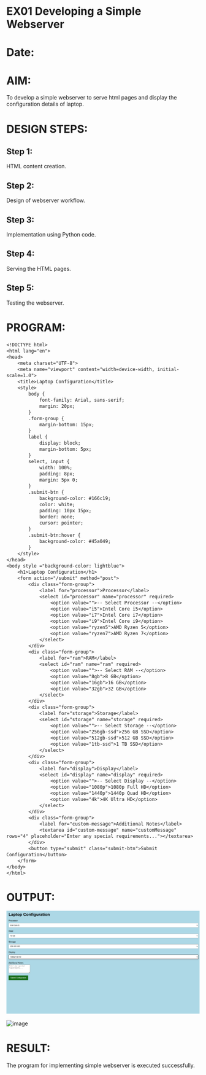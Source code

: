 # EX01 Developing a Simple Webserver

# Date:
# AIM:
To develop a simple webserver to serve html pages and display the configuration details of laptop.

# DESIGN STEPS:
## Step 1:
HTML content creation.

## Step 2:
Design of webserver workflow.

## Step 3:
Implementation using Python code.

## Step 4:
Serving the HTML pages.

## Step 5:
Testing the webserver.

# PROGRAM:
```
<!DOCTYPE html>
<html lang="en">
<head>
    <meta charset="UTF-8">
    <meta name="viewport" content="width=device-width, initial-scale=1.0">
    <title>Laptop Configuration</title>
    <style>
        body {
            font-family: Arial, sans-serif;
            margin: 20px;
        }
        .form-group {
            margin-bottom: 15px;
        }
        label {
            display: block;
            margin-bottom: 5px;
        }
        select, input {
            width: 100%;
            padding: 8px;
            margin: 5px 0;
        }
        .submit-btn {
            background-color: #166c19;
            color: white;
            padding: 10px 15px;
            border: none;
            cursor: pointer;
        }
        .submit-btn:hover {
            background-color: #45a049;
        }
    </style>
</head>
<body style ="background-color: lightblue">
    <h1>Laptop Configuration</h1>
    <form action="/submit" method="post">
        <div class="form-group">
            <label for="processor">Processor</label>
            <select id="processor" name="processor" required>
                <option value="">-- Select Processor --</option>
                <option value="i5">Intel Core i5</option>
                <option value="i7">Intel Core i7</option>
                <option value="i9">Intel Core i9</option>
                <option value="ryzen5">AMD Ryzen 5</option>
                <option value="ryzen7">AMD Ryzen 7</option>
            </select>
        </div>
        <div class="form-group">
            <label for="ram">RAM</label>
            <select id="ram" name="ram" required>
                <option value="">-- Select RAM --</option>
                <option value="8gb">8 GB</option>
                <option value="16gb">16 GB</option>
                <option value="32gb">32 GB</option>
            </select>
        </div>
        <div class="form-group">
            <label for="storage">Storage</label>
            <select id="storage" name="storage" required>
                <option value="">-- Select Storage --</option>
                <option value="256gb-ssd">256 GB SSD</option>
                <option value="512gb-ssd">512 GB SSD</option>
                <option value="1tb-ssd">1 TB SSD</option>
            </select>
        </div>
        <div class="form-group">
            <label for="display">Display</label>
            <select id="display" name="display" required>
                <option value="">-- Select Display --</option>
                <option value="1080p">1080p Full HD</option>
                <option value="1440p">1440p Quad HD</option>
                <option value="4k">4K Ultra HD</option>
            </select>
        </div>
        <div class="form-group">
            <label for="custom-message">Additional Notes</label>
            <textarea id="custom-message" name="customMessage" rows="4" placeholder="Enter any special requirements..."></textarea>
        </div>
        <button type="submit" class="submit-btn">Submit Configuration</button>
    </form>
</body>
</html>
```

# OUTPUT:



![alt text](<simpl web server.png>)

![image](https://github.com/user-attachments/assets/553c9579-58d8-4189-b3df-b1f31c874fb9)


# RESULT:
The program for implementing simple webserver is executed successfully.
